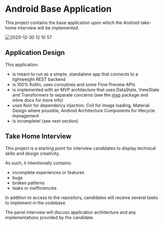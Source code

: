 # Android Base Application
This project contains the base application upon which the Android take-home interview will be implemented.

![2020-12-30 12 10 57](https://user-images.githubusercontent.com/299434/103378717-1ef83700-4a98-11eb-97c1-a3ffd1238208.gif)


## Application Design
This application:
* is meant to run as a simple, standalone app that connects to a lightweight REST backend
* is 100% Kotlin, uses coroutines and some Flow Preview APIs
* is implemented with an MVP architecture that uses DataState, ViewState and Transformers to separate concerns (see the [mvp](https://github.com/TheAthleticInterview/android/tree/develop/app/src/main/java/com/theathletic/interview/mvp) package and inline docs for more info)
* uses Koin for dependency injection, Coil for image loading, Material Design where possible, Android Architecture Components for lifecycle management
* is incomplete! (see next section)

## Take Home Interview
This project is a starting point for interview candidates to display technical skills and design creativity.

As such, it intentionally contains:
* incomplete experiences or features
* bugs
* broken patterns
* leaks or inefficiencies

In addition to access to the repository, candidates will receive several tasks to implement in the codebase.

The panel interview will discuss application architecture and any implementations provided by the candidate.
